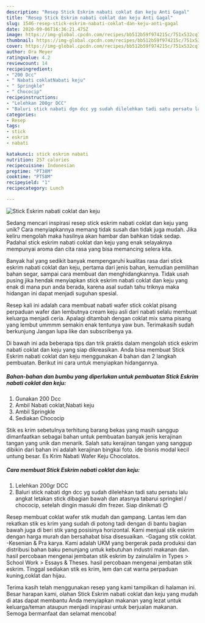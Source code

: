 ```yaml
---
description: "Resep Stick Eskrim nabati coklat dan keju Anti Gagal"
title: "Resep Stick Eskrim nabati coklat dan keju Anti Gagal"
slug: 1546-resep-stick-eskrim-nabati-coklat-dan-keju-anti-gagal
date: 2020-09-06T16:36:21.475Z
image: https://img-global.cpcdn.com/recipes/bb512b59f974215c/751x532cq70/stick-eskrim-nabati-coklat-dan-keju-foto-resep-utama.jpg
thumbnail: https://img-global.cpcdn.com/recipes/bb512b59f974215c/751x532cq70/stick-eskrim-nabati-coklat-dan-keju-foto-resep-utama.jpg
cover: https://img-global.cpcdn.com/recipes/bb512b59f974215c/751x532cq70/stick-eskrim-nabati-coklat-dan-keju-foto-resep-utama.jpg
author: Ora Meyer
ratingvalue: 4.2
reviewcount: 14
recipeingredient:
- "200 Dcc"
- " Nabati coklatNabati keju"
- " Springkle"
- " Chococip"
recipeinstructions:
- "Lelehkan 200gr DCC"
- "Baluri stick nabati dgn dcc yg sudah dilelehkan tadi satu persatu lalu angkat letakan stick dibagian bawah dan atasnya tabarui springkel / chococip, setelah dingin masuki dlm frezer. Siap dinikmati 😊"
categories:
- Resep
tags:
- stick
- eskrim
- nabati

katakunci: stick eskrim nabati 
nutrition: 257 calories
recipecuisine: Indonesian
preptime: "PT38M"
cooktime: "PT58M"
recipeyield: "1"
recipecategory: Lunch

---
```



![Stick Eskrim nabati coklat dan keju](https://img-global.cpcdn.com/recipes/bb512b59f974215c/751x532cq70/stick-eskrim-nabati-coklat-dan-keju-foto-resep-utama.jpg)

Sedang mencari inspirasi resep stick eskrim nabati coklat dan keju yang unik? Cara menyiapkannya memang tidak susah dan tidak juga mudah. Jika keliru mengolah maka hasilnya akan hambar dan bahkan tidak sedap. Padahal stick eskrim nabati coklat dan keju yang enak selayaknya mempunyai aroma dan cita rasa yang bisa memancing selera kita.

Banyak hal yang sedikit banyak mempengaruhi kualitas rasa dari stick eskrim nabati coklat dan keju, pertama dari jenis bahan, kemudian pemilihan bahan segar, sampai cara membuat dan menghidangkannya. Tidak usah pusing jika hendak menyiapkan stick eskrim nabati coklat dan keju yang enak di mana pun anda berada, karena asal sudah tahu triknya maka hidangan ini dapat menjadi suguhan spesial.

Resep kali ini adalah cara membuat nabati wafer stick coklat pisang perpaduan wafer dan lembutnya cream keju asli dari nabati selalu membuat keluarga menjadi ceria. Apalagi ditambah dengan coklat mix sama pisang yang lembut ummmm semakin enak tentunya yaw bun. Terimakasih sudah berkunjung Jangan lupa like dan subscribenya ya.


Di bawah ini ada beberapa tips dan trik praktis dalam mengolah stick eskrim nabati coklat dan keju yang siap dikreasikan. Anda bisa membuat Stick Eskrim nabati coklat dan keju menggunakan 4 bahan dan 2 langkah pembuatan. Berikut ini cara untuk menyiapkan hidangannya.

<!--inarticleads1-->

##### Bahan-bahan dan bumbu yang diperlukan untuk pembuatan Stick Eskrim nabati coklat dan keju:

1. Gunakan 200 Dcc
1. Ambil  Nabati coklat,Nabati keju
1. Ambil  Springkle
1. Sediakan  Chococip


Stik es krim sebetulnya terhitung barang bekas yang masih sanggup dimanfaatkan sebagai bahan untuk pembuatan banyak jenis kerajinan tangan yang unik dan menarik. Salah satu kerajinan tangan yang sanggup dibikin dari bahan ini adalah kerajinan bingkai foto. ide bisnis modal kecil untung besar. Es Krim Nabati Wafer Keju Chocolatos. 

<!--inarticleads2-->

##### Cara membuat Stick Eskrim nabati coklat dan keju:

1. Lelehkan 200gr DCC
1. Baluri stick nabati dgn dcc yg sudah dilelehkan tadi satu persatu lalu angkat letakan stick dibagian bawah dan atasnya tabarui springkel / chococip, setelah dingin masuki dlm frezer. Siap dinikmati 😊


Resep membuat coklat wafer stik mudah dan gampang. Lantas lem dan rekatkan stik es krim yang sudah di potong tadi dengan di bantu bagian bawah juga di beri stik yang posisinya horizontal. Kami menjual stik eskrim dengan harga murah dan bersahabat bisa disesuaikan. -Gagang stik coklat. -Kesenian &amp; Pra karya. Kami adalah UKM yang bergerak pada produksi dan distribusi bahan baku penunjang untuk kebutuhan industri makanan dan. hasil percobaan mengenai jembatan stik eskrim by zainulalim in Types &gt; School Work &gt; Essays &amp; Theses. hasil percobaan mengenai jembatan stik eskrim. Tinggal sediakan stik es krim, lem dan cat warna perpaduan kuning,coklat dan hijau. 

Terima kasih telah menggunakan resep yang kami tampilkan di halaman ini. Besar harapan kami, olahan Stick Eskrim nabati coklat dan keju yang mudah di atas dapat membantu Anda menyiapkan makanan yang lezat untuk keluarga/teman ataupun menjadi inspirasi untuk berjualan makanan. Semoga bermanfaat dan selamat mencoba!
